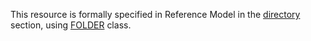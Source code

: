 This resource is formally specified in Reference Model in the [directory](https://specifications.openehr.org/releases/RM/latest/ehr.html#_directory) section, using [FOLDER](https://specifications.openehr.org/releases/RM/latest/common.html#_folder_class) class.

<SchemaDefinition schemaRef="#/components/schemas/Folder" />
